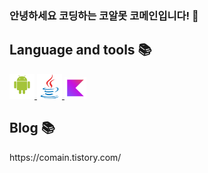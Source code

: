 ### 안녕하세요 코딩하는 코알못 코메인입니다! 👋
<h2> Language and tools 📚 </h2>
<p align="left">
<a href="https://developer.android.com" target="_blank"> 
<img src="https://raw.githubusercontent.com/devicons/devicon/master/icons/android/android-original-wordmark.svg" alt="android" width="40" height="40"/> </a>
<a href="https://www.java.com" target="_blank">
<img src="https://raw.githubusercontent.com/devicons/devicon/master/icons/java/java-original.svg" alt="java" width="40" height="40"/> </a>
<a href="https://kotlinlang.org" target="_blank">
<img src="https://raw.githubusercontent.com/devicons/devicon/master/icons/kotlin/kotlin-original.svg" alt="Kotlin" width="35" height="35"/> </a>
<h2> Blog 📚 </h2>
https://comain.tistory.com/
